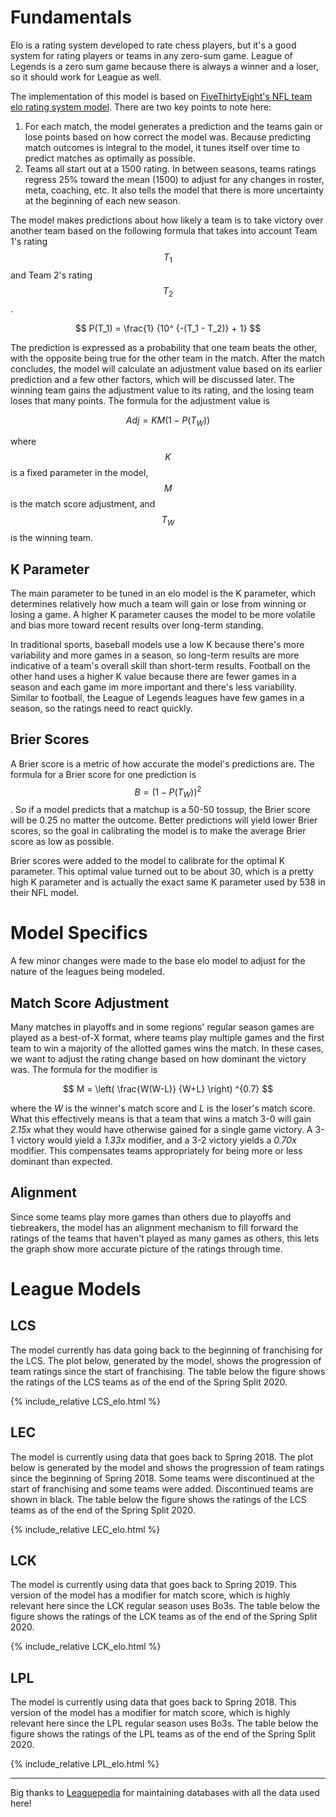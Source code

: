 <script src="https://cdn.mathjax.org/mathjax/latest/MathJax.js?config=TeX-AMS-MML_HTMLorMML" type="text/javascript"></script>
<style type="text/css">
    .main-content {
        max-width: 90rem;
    }
</style>

# Fundamentals

Elo is a rating system developed to rate chess players, but it's a good system for rating players or teams in any zero-sum game. League of Legends is a zero sum game because there is always a winner and a loser, so it should work for League as well.

The implementation of this model is based on [FiveThirtyEight's NFL team elo rating system model](https://fivethirtyeight.com/methodology/how-our-nfl-predictions-work/). There are two key points to note here:
1. For each match, the model generates a prediction and the teams gain or lose points based on how correct the model was. Because predicting match outcomes is integral to the model, it tunes itself over time to predict matches as optimally as possible.
2. Teams all start out at a 1500 rating. In between seasons, teams ratings regress 25% toward the mean (1500) to adjust for any changes in roster, meta, coaching, etc. It also tells the model that there is more uncertainty at the beginning of each new season.

The model makes predictions about how likely a team is to take victory over another team based on the following formula that takes into account Team 1's rating $$T_1$$ and Team 2's rating $$T_2$$.

$$
P(T_1) = \frac{1} {10^ {-(T_1 - T_2)} + 1}
$$

The prediction is expressed as a probability that one team beats the other, with the opposite being true for the other team in the match. After the match concludes, the model will calculate an adjustment value based on its earlier prediction and a few other factors, which will be discussed later. The winning team gains the adjustment value to its rating, and the losing team loses that many points. The formula for the adjustment value is 

$$
Adj = KM(1-P(T_W))
$$

where $$K$$ is a fixed parameter in the model, $$M$$ is the match score adjustment, and $$T_W$$ is the winning team.

## K Parameter

The main parameter to be tuned in an elo model is the K parameter, which determines relatively how much a team will gain or lose from winning or losing a game. A higher K parameter causes the model to be more volatile and bias more toward recent results over long-term standing.

In traditional sports, baseball models use a low K because there's more variability and more games in a season, so long-term results are more indicative of a team's overall skill than short-term results. Football on the other hand uses a higher K value because there are fewer games in a season and each game im more important and there's less variability. Similar to football, the League of Legends leagues have few games in a season, so the ratings need to react quickly.

## Brier Scores

A Brier score is a metric of how accurate the model's predictions are. The formula for a Brier score for one prediction is $$B = (1 - P(T_W))^2$$. So if a model predicts that a matchup is a 50-50 tossup, the Brier score will be 0.25 no matter the outcome. Better predictions will yield lower Brier scores, so the goal in calibrating the model is to make the average Brier score as low as possible.

Brier scores were added to the model to calibrate for the optimal K parameter. This optimal value turned out to be about 30, which is a pretty high K parameter and is actually the exact same K parameter used by 538 in their NFL model.

# Model Specifics

A few minor changes were made to the base elo model to adjust for the nature of the leagues being modeled.

## Match Score Adjustment

Many matches in playoffs and in some regions' regular season games are played as a best-of-X format, where teams play multiple games and the first team to win a majority of the allotted games wins the match. In these cases, we want to adjust the rating change based on how dominant the victory was. The formula for the modifier is

$$
M = \left( \frac{W(W-L)} {W+L} \right) ^{0.7}
$$

where the *W* is the winner's match score and *L* is the loser's match score. What this effectively means is that a team that wins a match 3-0 will gain *2.15x* what they would have otherwise gained for a single game victory. A 3-1 victory would yield a *1.33x* modifier, and a 3-2 victory yields a *0.70x* modifier. This compensates teams appropriately for being more or less dominant than expected.

## Alignment

Since some teams play more games than others due to playoffs and tiebreakers, the model has an alignment mechanism to fill forward the ratings of the teams that haven't played as many games as others, this lets the graph show more accurate picture of the ratings through time.

# League Models

## LCS

The model currently has data going back to the beginning of franchising for the LCS. The plot below, generated by the model, shows the progression of team ratings since the start of franchising. The table below the figure shows the ratings of the LCS teams as of the end of the Spring Split 2020.

{% include_relative LCS_elo.html %}

## LEC

The model is currently using data that goes back to Spring 2018. The plot below is generated by the model and shows the progression of team ratings since the beginning of Spring 2018. Some teams were discontinued at the start of franchising and some teams were added. Discontinued teams are shown in black. The table below the figure shows the ratings of the LCS teams as of the end of the Spring Split 2020.

{% include_relative LEC_elo.html %}

## LCK

The model is currently using data that goes back to Spring 2019. This version of the model has a modifier for match score, which is highly relevant here since the LCK regular season uses Bo3s. The table below the figure shows the ratings of the LCK teams as of the end of the Spring Split 2020.

{% include_relative LCK_elo.html %}

## LPL

The model is currently using data that goes back to Spring 2018. This version of the model has a modifier for match score, which is highly relevant here since the LPL regular season uses Bo3s. The table below the figure shows the ratings of the LPL teams as of the end of the Spring Split 2020.

{% include_relative LPL_elo.html %}

---

Big thanks to [Leaguepedia](https://lol.gamepedia.com/Help:API_Documentation) for maintaining databases with all the data used here!
